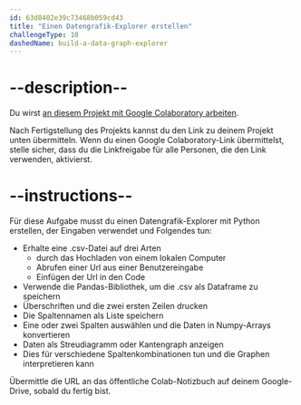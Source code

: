 ```yaml
---
id: 63d8402e39c73468b059cd43
title: "Einen Datengrafik-Explorer erstellen"
challengeType: 10
dashedName: build-a-data-graph-explorer
---
```


# --description--

Du wirst <a href="https://colab.research.google.com/#create=true" target="_blank" rel="noopener noreferrer nofollow">an diesem Projekt mit Google Colaboratory arbeiten</a>.

Nach Fertigstellung des Projekts kannst du den Link zu deinem Projekt unten übermitteln. Wenn du einen Google Colaboratory-Link übermittelst, stelle sicher, dass du die Linkfreigabe für alle Personen, die den Link verwenden, aktivierst.

# --instructions--

Für diese Aufgabe musst du einen Datengrafik-Explorer mit Python erstellen, der Eingaben verwendet und Folgendes tun:

- Erhalte eine .csv-Datei auf drei Arten
  - durch das Hochladen von einem lokalen Computer
  - Abrufen einer Url aus einer Benutzereingabe
  - Einfügen der Url in den Code
- Verwende die Pandas-Bibliothek, um die .csv als Dataframe zu speichern
- Überschriften und die zwei ersten Zeilen drucken
- Die Spaltennamen als Liste speichern
- Eine oder zwei Spalten auswählen und die Daten in Numpy-Arrays konvertieren
- Daten als Streudiagramm oder Kantengraph anzeigen
- Dies für verschiedene Spaltenkombinationen tun und die Graphen interpretieren kann

Übermittle die URL an das öffentliche Colab-Notizbuch auf deinem Google-Drive, sobald du fertig bist.

